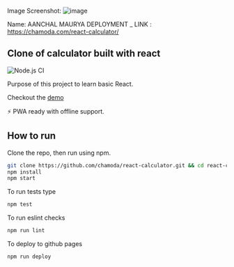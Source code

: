 Image Screenshot:
![image](https://github.com/aanchalm010/macOSCalculator/assets/134163277/6c499f97-5227-4e58-8206-38c4beb4d931)

Name: AANCHAL MAURYA
DEPLOYMENT _ LINK :  https://chamoda.com/react-calculator/


## Clone of calculator built with react

![Node.js CI](https://github.com/chamoda/react-calculator/workflows/Node.js%20CI/badge.svg)

Purpose of this project to learn basic React.

Checkout the [demo](https://chamoda.com/react-calculator/)

⚡️ PWA ready with offline support.

## How to run

Clone the repo, then run using npm.

```bash
git clone https://github.com/chamoda/react-calculator.git && cd react-calculator
npm install
npm start
```

To run tests type

```bash
npm test
```

To run eslint checks

```bash
npm run lint
```

To deploy to github pages

```bash
npm run deploy
```
